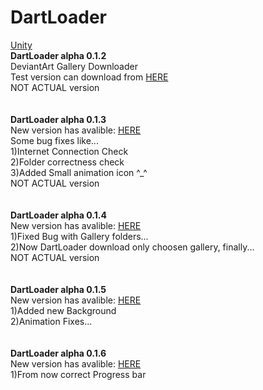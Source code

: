 # DartLoader
<a href="https://drive.google.com/file/d/0B9_6LMMzgieFVXdwVmFMS0VxNUU/view?usp=sharing">Unity</a> <br />
<strong>DartLoader alpha 0.1.2</strong> <br />
DeviantArt Gallery Downloader <br />
Test version can download from <a href="https://mega.nz/#!Cw1zjZKB!8ZPIkQnPbF-ZD23zrcZ1l5Re80AnGtgn-bBjDMfFjmo">HERE</a> <br />
NOT ACTUAL version <br />
<br />
<br />
<strong>DartLoader alpha 0.1.3</strong> <br />
New version has avalible: <a href="https://mega.nz/#!y99HGbRD!Fh1itJA0GhWfPCS8RH8iWSZ76YoYnzAQQTgoIKIORkY">HERE</a> <br />
Some bug fixes like... <br />
1)Internet Connection Check <br />
2)Folder correctness check <br />
3)Added Small animation icon ^_^<br />
NOT ACTUAL version <br />
<br />
<br />
<strong>DartLoader alpha 0.1.4</strong> <br />
New version has avalible: <a href="https://mega.nz/#!W1MmGQQQ!y4lK_ZunR58fgus8Fb8yom6qQBJLrXW-Af6lj7HrUg4">HERE</a> <br />
1)Fixed Bug with Gallery folders... <br />
2)Now DartLoader download only choosen gallery, finally... <br />
NOT ACTUAL version <br />
<br />
<br />
<strong>DartLoader alpha 0.1.5</strong> <br />
New version has avalible: <a href="https://mega.nz/#!j5tnzSBL!Xk4DvIPHK3E-GambPZzfMbvKvybM7f6lKaSE655sjc0">HERE</a> <br />
1)Added new Background<br />
2)Animation Fixes...<br />
<br />
<br />
<strong>DartLoader alpha 0.1.6</strong> <br />
New version has avalible: <a href="https://mega.nz/#!ax9n3BYZ!mdZYcK4MPcMa6AaCK2RKWQOF5b7RYXW6ZM8-qI8KwjA">HERE</a> <br />
1)From now correct Progress bar <br />




